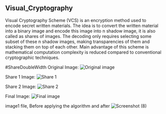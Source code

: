 ## Visual_Cryptography
 
Visual Cryptography Scheme (VCS) is an encryption method used to encode secret written materials. The idea is to 
convert the written material into a binary image and encode this image into n shadow image, it is also called as shares of 
images. The decoding only requires selecting some subset of these n shadow images, making transparencies of them and 
stacking them on top of each other. Main advantage of this scheme is mathematical computation complexity is reduced 
compared to conventional cryptographic techniques.


#ShareDoubleWidth
Original Image:
![Original image](https://user-images.githubusercontent.com/88589681/206241635-d597d2c4-d28b-425f-bd40-a44b0864174e.png)

Share 1 Image:
![Share 1](https://user-images.githubusercontent.com/88589681/206502348-19db0369-de94-447d-a1a4-e048328c1bb7.png)


Share 2 Image:
![Share 2](https://user-images.githubusercontent.com/88589681/206502382-7b5559b7-3d0a-4fbf-9cf2-b75db685f854.png)


Final Image:
![Final image](https://user-images.githubusercontent.com/88589681/206502459-c67d2725-0895-40b2-88ae-b0f461e0304a.png)

image1 file, Before applying the algorithm and after
![Screenshot (8)](https://user-images.githubusercontent.com/88589681/206511994-cd4abb8e-0c12-4778-b765-b32f6c8fdafd.png)

